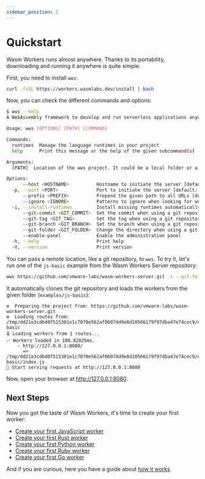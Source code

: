 ```yaml
---
sidebar_position: 2
---
```


# Quickstart

Wasm Workers runs almost anywhere. Thanks to its portability, downloading and running it anywhere is quite simple.

First, you need to install `wws`:

```bash
curl -fsSL https://workers.wasmlabs.dev/install | bash
```

Now, you can check the different commands and options:

```bash
$ wws --help
A WebAssembly framework to develop and run serverless applications anywhere

Usage: wws [OPTIONS] [PATH] [COMMAND]

Commands:
  runtimes  Manage the language runtimes in your project
  help      Print this message or the help of the given subcommand(s)

Arguments:
  [PATH]  Location of the wws project. It could be a local folder or a git repository [default: .]

Options:
      --host <HOSTNAME>          Hostname to initiate the server [default: 127.0.0.1]
  -p, --port <PORT>              Port to initiate the server [default: 8080]
      --prefix <PREFIX>          Prepend the given path to all URLs [default: ]
      --ignore <IGNORE>          Patterns to ignore when looking for worker files [default: ]
  -i, --install-runtimes         Install missing runtimes automatically
      --git-commit <GIT_COMMIT>  Set the commit when using a git repository as project
      --git-tag <GIT_TAG>        Set the tag when using a git repository as project
      --git-branch <GIT_BRANCH>  Set the branch when using a git repository as project
      --git-folder <GIT_FOLDER>  Change the directory when using a git repository as project
      --enable-panel             Enable the administration panel
  -h, --help                     Print help
  -V, --version                  Print version
```

You can pass a remote location, like a git repository, to `wws`. To try it, let's run one of the `js-basic` example from the Wasm Workers Server repository:

```bash
wws https://github.com/vmware-labs/wasm-workers-server.git -i --git-folder "examples/js-basic"
```

It automatically clones the git repository and loads the workers from the given folder (`examples/js-basic`):

```shell
⚙️  Preparing the project from: https://github.com/vmware-labs/wasm-workers-server.git
⚙️  Loading routes from: /tmp/dd21e3cd6d0f515301e1c7070e562af06074d9e8d10566179f97dba47e74cec9/examples/js-basic
⏳ Loading workers from 1 routes...
✅ Workers loaded in 108.82825ms.
    - http://127.0.0.1:8080/
      => /tmp/dd21e3cd6d0f515301e1c7070e562af06074d9e8d10566179f97dba47e74cec9/examples/js-basic/index.js
🚀 Start serving requests at http://127.0.0.1:8080
```

Now, open your browser at <http://127.0.0.1:8080>.

## Next Steps

Now you got the taste of Wasm Workers, it's time to create your first worker:

* [Create your first JavaScript worker](../languages/javascript.md)
* [Create your first Rust worker](../languages/rust.md)
* [Create your first Python worker](../languages/python.md)
* [Create your first Ruby worker](../languages/ruby.md)
* [Create your first Go worker](../languages/go.md)

And if you are curious, here you have a guide about [how it works](./how-it-works.md).
